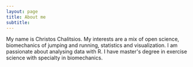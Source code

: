 ```yaml
---
layout: page
title: About me
subtitle: 
---
```


My name is Christos Chalitsios. My interests are a mix of open science, biomechanics of jumping and running, statistics and visualization. I am passionate about analysing data with R. I have master's degree in exercise science with specialty in biomechanics.

